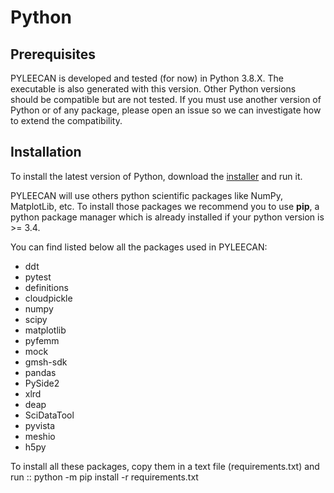 Python
======

Prerequisites
-------------

PYLEECAN is developed and tested (for now) in Python 3.8.X. The executable is also generated with this version.
Other Python versions should be compatible but are not tested. If you must use another version of Python or of any package, please open an issue so we can investigate how to extend the compatibility.

Installation
------------

To install the latest version of Python, download the
[installer](https://www.python.org/downloads/) and run it.

PYLEECAN will use others python scientific packages like NumPy,
MatplotLib, etc. To install those packages we recommend you to use
**pip**, a python package manager which is already installed if your
python version is \>= 3.4.

You can find listed below all the packages used in PYLEECAN:

-   ddt
-   pytest
-   definitions
-   cloudpickle
-   numpy
-   scipy
-   matplotlib
-   pyfemm
-   mock
-   gmsh-sdk
-   pandas
-   PySide2
-   xlrd
-   deap
-   SciDataTool
-   pyvista
-   meshio
-   h5py

To install all these packages, copy them in a text file
(requirements.txt) and run :: python -m pip install -r requirements.txt
